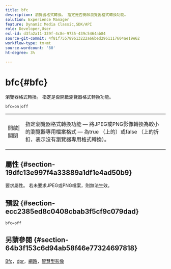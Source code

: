 ```yaml
---
title: bfc
description: 瀏覽器格式轉換。 指定是否開啟瀏覽器格式轉換功能。
solution: Experience Manager
feature: Dynamic Media Classic,SDK/API
role: Developer,User
exl-id: d3fa2a11-339f-4c8e-9735-439c5464ab84
source-git-commit: 4f81f755789613222a66bed2961117604ae19e62
workflow-type: tm+mt
source-wordcount: '80'
ht-degree: 3%

---
```


# bfc{#bfc}

瀏覽器格式轉換。 指定是否開啟瀏覽器格式轉換功能。

`bfc=on|off`

<table id="simpletable_2D23B1B282CD4216AB5BE7E7430D1B3F"> 
 <tr class="strow"> 
  <td class="stentry"> <p> <span class="codeph">開啟|關閉</span> </p> </td> 
  <td class="stentry"> <p>指定瀏覽器格式轉換功能 — 將JPEG或PNG影像轉換為較小的瀏覽器專用檔案格式 — 為true （</span>上的<span class="codeph">）或false （</span>上的<span class="codeph">折扣，表示沒有瀏覽器專用格式轉換）。 </p> </td> 
 </tr> 
</table>

## 屬性 {#section-19dfc13e997f4a33889a1df1e4ad50b9}

要求屬性。 若未要求JPEG或PNG檔案，則無法生效。

## 預設 {#section-ecc2385ed8c0408cbab3f5cf9c079dad}

`bfc=off`

## 另請參閱 {#section-64b3f153c6d94ab58f46e77324697818}

[Bfc](../../../../../is-api/image-catalog/image-serving-api-ref/c-image-catalog-reference/c-attributes-reference/r-bfc.md#reference-5217a41d9d7447d6b0624077eb38d3de)，[dpr](/help/aem-is-ir-api/is-api/http-ref/image-serving-api-ref/c-http-protocol-reference/c-command-reference/r-dpr.md)，[網路](/help/aem-is-ir-api/is-api/http-ref/image-serving-api-ref/c-http-protocol-reference/c-command-reference/r-network.md)，[智慧型影像](https://experienceleague.adobe.com/docs/experience-manager-cloud-service/content/assets/dynamicmedia/imaging-faq.html?lang=zh-Hant)
